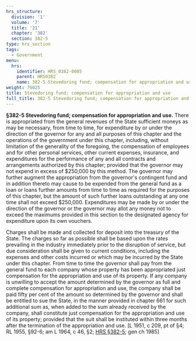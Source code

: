 ```yaml
---
hrs_structure:
  division: '1'
  volume: '7'
  title: '21'
  chapter: '382'
  section: 382-5
type: hrs_section
tags:
  - Government
menu:
  hrs:
    identifier: HRS_0382-0005
    parent: HRS0382
    name: 382-5 Stevedoring fund; compensation for appropriation and use
weight: 76025
title: Stevedoring fund; compensation for appropriation and use
full_title: 382-5 Stevedoring fund; compensation for appropriation and use
---
```

**§382-5 Stevedoring fund; compensation for appropriation and use.** There is appropriated from the general revenues of the State sufficient moneys as may be necessary, from time to time, for expenditure by or under the direction of the governor for any and all purposes of this chapter and the operations of the government under this chapter, including, without limitation of the generality of the foregoing, the compensation of employees and for other personal services, other current expenses, insurance, and expenditures for the performance of any and all contracts and arrangements authorized by this chapter; provided that the governor may not expend in excess of $250,000 by this method. The governor may further augment the appropriation from the governor's contingent fund and in addition thereto may cause to be expended from the general fund as a loan or loans further amounts from time to time as required for the purposes of this chapter, but the amount of such further loans outstanding at any one time shall not exceed $250,000\. Expenditures may be made by or under the direction of the governor or the governor may allot any money not to exceed the maximums provided in this section to the designated agency for expenditure upon its own vouchers.

Charges shall be made and collected for deposit into the treasury of the State. The charges so far as possible shall be based upon the rates prevailing in the industry immediately prior to the disruption of service, but due consideration shall be given to current conditions, including the expenses and other costs incurred or which may be incurred by the State under this chapter. From time to time the governor shall pay from the general fund to each company whose property has been appropriated just compensation for the appropriation and use of its property. If any company is unwilling to accept the amount determined by the governor as full and complete compensation for appropriation and use, the company shall be paid fifty per cent of the amount so determined by the governor and shall be entitled to sue the State, in the manner provided in chapter 661 for such additional sum as, when added to the sum already received by the company, shall constitute just compensation for the appropriation and use of its property; provided that the suit shall be instituted within three months after the termination of the appropriation and use. [L 1951, c 209, pt of §4; RL 1955, §92-6; am L 1964, c 46, §2; [HRS §382-5](/title-21/chapter-382/section-382-5/); gen ch 1985]